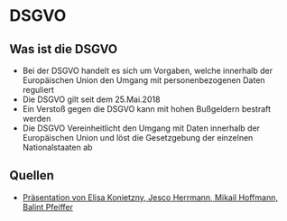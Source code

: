 # DSGVO

## Was ist die DSGVO

+ Bei der DSGVO handelt es sich um Vorgaben, welche innerhalb der Europäischen Union den Umgang mit personenbezogenen Daten reguliert
+ Die DSGVO gilt seit dem 25.Mai.2018
+ Ein Verstoß gegen die DSGVO kann mit hohen Bußgeldern bestraft werden
+ Die DSGVO Vereinheitlicht den Umgang mit Daten innerhalb der Europäischen Union und löst die Gesetzgebung der einzelnen Nationalstaaten ab

## Quellen

+ [Präsentation von Elisa Konietzny, Jesco Herrmann, Mikail Hoffmann, Balint Pfeiffer](https://quinscape365-my.sharepoint.com/:p:/g/personal/balint_pfeiffer_quinscape_de/EctYZaP1FSJDtNRg3XaNlbgBTQ00MAeuGdG3yct4C6a4Ng?e=a4id9e)
